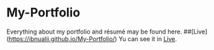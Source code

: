 # My-Portfolio

Everything about my portfolio and résumé may be found here.
##[Live] (https://ibnualii.github.io/My-Portfolio/)
Yu can see it in [Live](https://ibnualii.github.io/My-Portfolio/).


